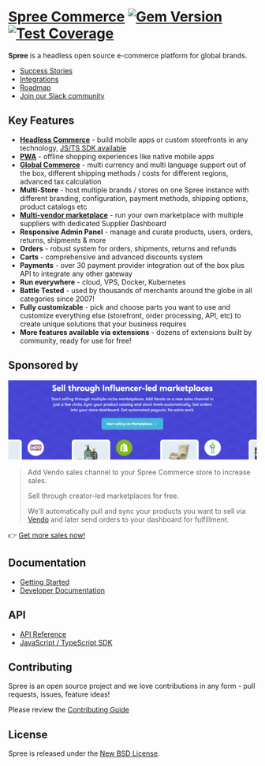 # [Spree Commerce](https://spreecommerce.org) [![Gem Version](https://badge.fury.io/rb/spree.svg)](https://badge.fury.io/rb/spree) [![Test Coverage](https://api.codeclimate.com/v1/badges/8277fc2bb0b1f777084f/test_coverage)](https://codeclimate.com/github/spree/spree/test_coverage)

**Spree** is a headless open source e-commerce platform for global brands.

* [Success Stories](https://spreecommerce.org/stories/)
* [Integrations](https://spreecommerce.org/integrations/)
* [Roadmap](https://github.com/spree/spree/milestones?direction=asc&sort=due_date&state=open)
* [Join our Slack community](http://slack.spreecommerce.org/)

## Key Features

* **[Headless Commerce](https://spreecommerce.org/use-cases/headless-ecommerce-api/)** - build mobile apps or custom storefronts in any technology, [JS/TS SDK available](https://github.com/spree/spree-storefront-api-v2-js-sdk)
* **[PWA](https://spreecommerce.org/use-cases/spree-pwa-progressive-web-application/)** - offline shopping experiences like native mobile apps
* **[Global Commerce](https://spreecommerce.org/use-cases/international-sales-demo/)** - multi currency and multi language support out of the box, different shipping methods / costs for different regions, advanced tax calculation
* **Multi-Store** - host multiple brands / stores on one Spree instance with different branding, configuration, payment methods, shipping options, product catalogs etc
* **[Multi-vendor marketplace](https://spreecommerce.org/use-cases/multi-vendor-marketplace-demo/)** - run your own marketplace with multiple suppliers with dedicated Supplier Dashboard
* **Responsive Admin Panel** - manage and curate products, users, orders, returns, shipments & more
* **Orders** - robust system for orders, shipments, returns and refunds
* **Carts** -  comprehensive and advanced discounts system
* **Payments** - over 30 payment provider integration out of the box plus API to integrate any other gateway
* **Run everywhere** - cloud, VPS, Docker, Kubernetes
* **Battle Tested** - used by thousands of merchants around the globe in all categories since 2007!
* **Fully customizable** - pick and choose parts you want to use and customize everything else (storefront, order processing, API, etc) to create unique solutions that your business requires
* **More features available via extensions** - dozens of extensions built by community, ready for use for free!

## Sponsored by

<a href="https://www.getvendo.com/vendo-seller-network?utm_source=spree_github">
  <img src="https://raw.githubusercontent.com/vendo-dev/static/main/seller-network%20-%20Edited.png" />
</a>

>
> Add Vendo sales channel to your Spree Commerce store to increase sales. 
>
> Sell through creator-led marketplaces for free. 
>
> We'll automatically pull and sync your products you want to sell via [Vendo](https://www.getvendo.com?utm_source=spree_github) and later send orders to your dashboard for fulfillment.

👉 [Get more sales now!](https://www.getvendo.com/vendo-seller-network)

## Documentation

* [Getting Started](https://dev-docs.spreecommerce.org/getting-started/installation)
* [Developer Documentation](https://dev-docs.spreecommerce.org/)

## API

* [API Reference](https://api.spreecommerce.org/)
* [JavaScript / TypeScript SDK](https://github.com/spree/spree-storefront-api-v2-js-sdk)

## Contributing

Spree is an open source project and we love contributions in any form - pull requests, issues, feature ideas!

Please review the [Contributing Guide](https://dev-docs.spreecommerce.org/contributing/index)

## License

Spree is released under the [New BSD License](https://github.com/spree/spree/blob/main/license.md).

[vendo]:https://getvendo.com?utm_source=spree_github
